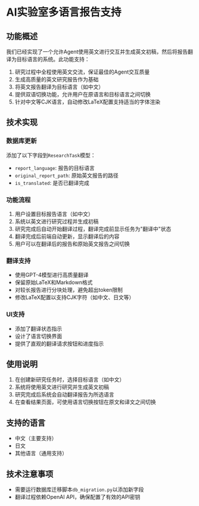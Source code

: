 # AI实验室多语言报告支持

## 功能概述

我们已经实现了一个允许Agent使用英文进行交互并生成英文初稿，然后将报告翻译为目标语言的系统。此功能支持：

1. 研究过程中全程使用英文交流，保证最佳的Agent交互质量
2. 生成高质量的英文研究报告作为基础
3. 将英文报告翻译为目标语言（如中文）
4. 提供双语切换功能，允许用户在原语言和目标语言之间切换
5. 针对中文等CJK语言，自动修改LaTeX配置支持适当的字体渲染

## 技术实现

### 数据库更新

添加了以下字段到`ResearchTask`模型：
- `report_language`: 报告的目标语言
- `original_report_path`: 原始英文报告的路径
- `is_translated`: 是否已翻译完成

### 功能流程

1. 用户设置目标报告语言（如中文）
2. 系统以英文进行研究过程并生成初稿
3. 研究完成后自动开始翻译过程，翻译完成前显示任务为"翻译中"状态
4. 翻译完成后前端自动更新，显示翻译后的内容
5. 用户可以在翻译后的报告和原始英文报告之间切换

### 翻译支持

- 使用GPT-4模型进行高质量翻译
- 保留原始LaTeX和Markdown格式
- 对较长报告进行分块处理，避免超出token限制
- 修改LaTeX配置以支持CJK字符（如中文、日文等）

### UI支持

- 添加了翻译状态指示
- 设计了语言切换界面
- 提供了直观的翻译请求按钮和进度指示

## 使用说明

1. 在创建新研究任务时，选择目标语言（如中文）
2. 系统将使用英文进行研究并生成英文初稿
3. 研究完成后系统会自动翻译报告为所选语言
4. 在查看结果页面，可使用语言切换按钮在原文和译文之间切换

## 支持的语言

- 中文（主要支持）
- 日文
- 其他语言（通用支持）

## 技术注意事项

- 需要运行数据库迁移脚本`db_migration.py`以添加新字段
- 翻译过程依赖OpenAI API，确保配置了有效的API密钥
